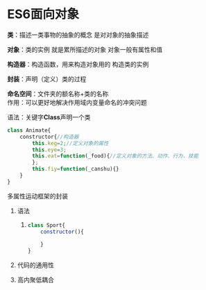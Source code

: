 # ES6面向对象

**类**：描述一类事物的抽象的概念    是对对象的抽象描述

**对象**：类的实例   就是累所描述的对象  对象一般有属性和值

**构造器**：构造函数，用来构造对象用的     构造类的实例

**封装**：声明（定义）类的过程

**命名空间**：文件夹的额名称+类的名称    
		作用：可以更好地解决作用域内变量命名的冲突问题

语法：关键字**Class**声明一个类

```javascript
class Animate{
    constructor{//构造器
    	this.keg=2;//定义对象的属性
        this.eye=3;
        this.eat=function(_food){//定义对象的方法、动作、行为、技能
        };
        this.fiy=function(_canshu){}
    }
}
```

多属性运动框架的封装

1. 语法

   1. ```javascript
      class Sport{
          constructor(){
              
          }
      }
      ```

2. 代码的通用性

3. 高内聚低耦合

